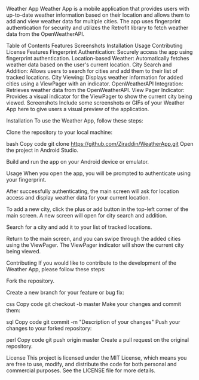 Weather App
Weather App is a mobile application that provides users with up-to-date weather information based on their location and allows them to add and view weather data for multiple cities. The app uses fingerprint authentication for security and utilizes the Retrofit library to fetch weather data from the OpenWeatherAPI.

Table of Contents
Features
Screenshots
Installation
Usage
Contributing
License
Features
Fingerprint Authentication: Securely access the app using fingerprint authentication.
Location-based Weather: Automatically fetches weather data based on the user's current location.
City Search and Addition: Allows users to search for cities and add them to their list of tracked locations.
City Viewing: Displays weather information for added cities using a ViewPager with an indicator.
OpenWeatherAPI Integration: Retrieves weather data from the OpenWeatherAPI.
View Pager Indicator: Provides a visual indicator for the ViewPager to show the current city being viewed.
Screenshots
Include some screenshots or GIFs of your Weather App here to give users a visual preview of the application.

Installation
To use the Weather App, follow these steps:

Clone the repository to your local machine:

bash
Copy code
git clone https://github.com/Ziraddin/WeatherApp.git
Open the project in Android Studio.

Build and run the app on your Android device or emulator.

Usage
When you open the app, you will be prompted to authenticate using your fingerprint.

After successfully authenticating, the main screen will ask for location access and display weather data for your current location.

To add a new city, click the plus or add button in the top-left corner of the main screen. A new screen will open for city search and addition.

Search for a city and add it to your list of tracked locations.

Return to the main screen, and you can swipe through the added cities using the ViewPager. The ViewPager indicator will show the current city being viewed.

Contributing
If you would like to contribute to the development of the Weather App, please follow these steps:

Fork the repository.

Create a new branch for your feature or bug fix:

css
Copy code
git checkout -b master
Make your changes and commit them:

sql
Copy code
git commit -m "Description of your changes"
Push your changes to your forked repository:

perl
Copy code
git push origin master
Create a pull request on the original repository.

License
This project is licensed under the MIT License, which means you are free to use, modify, and distribute the code for both personal and commercial purposes. See the LICENSE file for more details.
